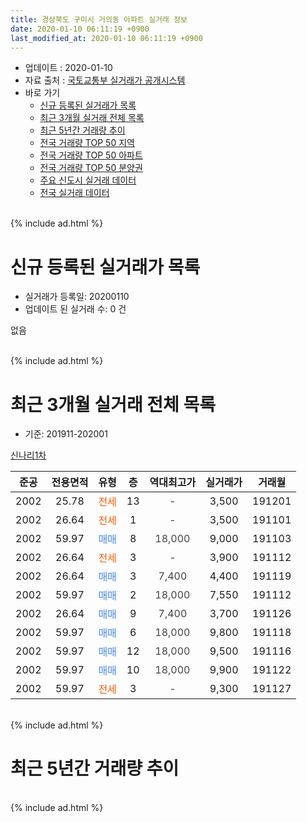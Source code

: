 ```yaml
---
title: 경상북도 구미시 거의동 아파트 실거래 정보
date: 2020-01-10 06:11:19 +0900
last_modified_at: 2020-01-10 06:11:19 +0900
---
```


* 업데이트 : 2020-01-10
* 자료 출처 : [국토교통부 실거래가 공개시스템](http://rt.molit.go.kr)
* 바로 가기
    * [신규 등록된 실거래가 목록](#신규-등록된-실거래가-목록)
    * [최근 3개월 실거래 전체 목록](#최근-3개월-실거래-전체-목록)
    * [최근 5년간 거래량 추이](#최근-5년간-거래량-추이)
    * [전국 거래량 TOP 50 지역](https://inasie.github.io/apt-trade-info/최근-3개월-전국에서-가장-거래가-많이-발생한-지역)
    * [전국 거래량 TOP 50 아파트](https://inasie.github.io/apt-trade-info/최근-3개월-전국에서-가장-거래가-많이-발생한-아파트)
    * [전국 거래량 TOP 50 분양권](https://inasie.github.io/apt-trade-info/최근-3개월-전국에서-가장-거래가-많이-발생한-분양권)
    * [주요 신도시 실거래 데이터](https://inasie.github.io/apt-trade-info/주요-신도시)
    * [전국 실거래 데이터](https://inasie.github.io/apt-trade-info/전국)
<br>
{% include ad.html %}
<br>

# 신규 등록된 실거래가 목록
* 실거래가 등록일: 20200110
* 업데이트 된 실거래 수: 0 건

없음

<br>
{% include ad.html %}
<br>

# 최근 3개월 실거래 전체 목록
* 기준: 201911-202001


[신나리1차](https://search.naver.com/search.naver?query=%EA%B2%BD%EC%83%81%EB%B6%81%EB%8F%84+%EA%B5%AC%EB%AF%B8%EC%8B%9C+%EA%B1%B0%EC%9D%98%EB%8F%99+%EC%8B%A0%EB%82%98%EB%A6%AC1%EC%B0%A8)

|준공|전용면적|유형|층|역대최고가|실거래가|거래월|
|:---:|:---:|:---:|:---:|:---:|:---:|:---:|
|2002|25.78|<span style="color:#ff5a00">전세</span>|13|<span style="color:#444444">-</span>|3,500|191201|
|2002|26.64|<span style="color:#ff5a00">전세</span>|1|<span style="color:#444444">-</span>|3,500|191101|
|2002|59.97|<span style="color:#4285f3">매매</span>|8|<span style="color:#444444">18,000</span>|9,000|191103|
|2002|26.64|<span style="color:#ff5a00">전세</span>|3|<span style="color:#444444">-</span>|3,900|191112|
|2002|26.64|<span style="color:#4285f3">매매</span>|3|<span style="color:#444444">7,400</span>|4,400|191119|
|2002|59.97|<span style="color:#4285f3">매매</span>|2|<span style="color:#444444">18,000</span>|7,550|191112|
|2002|26.64|<span style="color:#4285f3">매매</span>|9|<span style="color:#444444">7,400</span>|3,700|191126|
|2002|59.97|<span style="color:#4285f3">매매</span>|6|<span style="color:#444444">18,000</span>|9,800|191118|
|2002|59.97|<span style="color:#4285f3">매매</span>|12|<span style="color:#444444">18,000</span>|9,500|191116|
|2002|59.97|<span style="color:#4285f3">매매</span>|10|<span style="color:#444444">18,000</span>|9,900|191122|
|2002|59.97|<span style="color:#ff5a00">전세</span>|3|<span style="color:#444444">-</span>|9,300|191127|


<br>
{% include ad.html %}
<br>

# 최근 5년간 거래량 추이


<div style="width:100%;">
    <canvas id="deal_progress" height="200"></canvas>
</div>

<script>
new Chart(document.getElementById("deal_progress"), {
    type: 'line',
    data: {
        labels: ['201501','201502','201503','201504','201505','201506','201507','201508','201509','201510','201511','201512','201601','201602','201603','201604','201605','201606','201607','201608','201609','201610','201611','201612','201701','201702','201703','201704','201705','201706','201707','201708','201709','201710','201711','201712','201801','201802','201803','201804','201805','201806','201807','201808','201809','201810','201811','201812','201901','201902','201903','201904','201905','201906','201907','201908','201909','201910','201911','201912','202001'],
        datasets: [{
            label: '매매',
            pointRadius: 1,
            data: [7, 1, 1, 0, 3, 0, 2, 5, 4, 1, 4, 1, 1, 1, 2, 2, 0, 0, 1, 2, 1, 3, 1, 1, 4, 2, 0, 2, 2, 1, 1, 0, 1, 0, 4, 1, 1, 1, 3, 4, 2, 2, 3, 1, 0, 0, 2, 0, 0, 2, 1, 0, 1, 1, 0, 0, 1, 2, 7, 0, 0],
            borderColor: "rgba(255, 201, 14, 1)",
            backgroundColor: "rgba(255, 201, 14, 0.5)",
            fill: false,
            lineTension: 0
        },{
            label: '전월세',
            pointRadius: 1,
            data: [1, 3, 1, 1, 0, 2, 3, 2, 1, 2, 1, 3, 4, 1, 2, 3, 1, 4, 4, 0, 1, 1, 2, 2, 3, 1, 0, 2, 1, 0, 1, 1, 1, 0, 0, 3, 8, 4, 3, 2, 1, 3, 1, 1, 2, 1, 0, 2, 4, 5, 2, 0, 0, 1, 1, 3, 2, 0, 3, 1, 0],
            borderColor: "rgba(0, 141, 185, 1)",
            backgroundColor: "rgba(0, 141, 185, 0.5)",
            fill: false,
            lineTension: 0
        }
        ]
    },
    options: {
        responsive: true,
        title: {
            display: false
        },
        tooltips: {
            mode: 'index',
            intersect: false
        },
        hover: {
            mode: 'nearest',
            intersect: true
        },
        scales: {
            xAxes: [{
                display: true,
                scaleLabel: {
                    display: true,
                    labelString: '년/월'
                }
            }],
            yAxes: [{
                display: true,
                ticks: {
                    suggestedMin: 0,
                },
                scaleLabel: {
                    display: true,
                    labelString: '실거래 수'
                }
            }]
        }
    }
});

</script>


<br>
{% include ad.html %}
<br>

